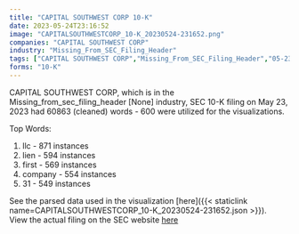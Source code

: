 ```yaml
---
title: "CAPITAL SOUTHWEST CORP 10-K"
date: 2023-05-24T23:16:52
image: "CAPITALSOUTHWESTCORP_10-K_20230524-231652.png"
companies: "CAPITAL SOUTHWEST CORP"
industry: "Missing_From_SEC_Filing_Header"
tags: ["CAPITAL SOUTHWEST CORP","Missing_From_SEC_Filing_Header","05-23-2023","10-K"]
forms: "10-K"
---
```

CAPITAL SOUTHWEST CORP, which is in the Missing_from_sec_filing_header [None] industry, SEC 10-K filing on May 23, 2023 had 60863 (cleaned) words - 600 were utilized for the visualizations.

Top Words:
1. llc - 871 instances
2. lien - 594 instances
3. first - 569 instances
4. company - 554 instances
5. 31 - 549 instances


See the parsed data used in the visualization [here]({{< staticlink name=CAPITALSOUTHWESTCORP_10-K_20230524-231652.json >}}).  
View the actual filing on the SEC website [here](https://www.sec.gov/Archives/edgar/data/17313/0000017313-23-000025.txt)